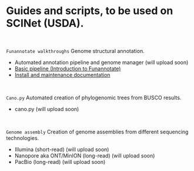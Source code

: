 # Guides and scripts, to be used on SCINet (USDA). 

<br>

`Funannotate walkthroughs` Genome structural annotation.

- Automated annotation pipeline and genome manager (will upload soon)
- [Basic pipeline (Introduction to Funannotate)](funannotate_pipeline/basic_pipeline)
- [Install and maintenance documentation](/funannotate_pipeline/install_documentation)

<br>

`Cano.py` Automated creation of phylogenomic trees from BUSCO results.

- cano.py (will upload soon)

<br>

`Genome assembly` Creation of genome assemblies from different sequencing technologies. 

- Illumina (short-read) (will upload soon)
- Nanopore aka ONT/MinION (long-read) (will upload soon)
- PacBio (long-read) (will upload soon)
